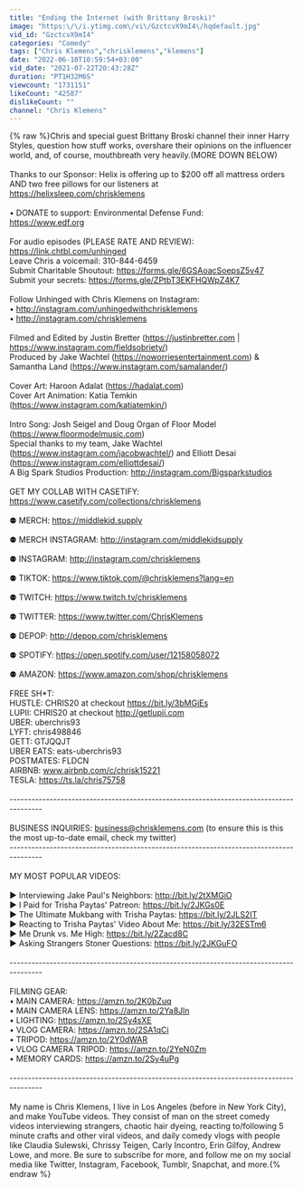 ```yaml
---
title: "Ending the Internet (with Brittany Broski)"
image: "https:\/\/i.ytimg.com\/vi\/GzctcvX9mI4\/hqdefault.jpg"
vid_id: "GzctcvX9mI4"
categories: "Comedy"
tags: ["Chris Klemens","chrisklemens","klemens"]
date: "2022-06-10T10:59:54+03:00"
vid_date: "2021-07-22T20:43:28Z"
duration: "PT1H32M6S"
viewcount: "1731151"
likeCount: "42587"
dislikeCount: ""
channel: "Chris Klemens"
---
```

{% raw %}Chris and special guest Brittany Broski channel their inner Harry Styles, question how stuff works, overshare their opinions on the influencer world, and, of course, mouthbreath very heavily.(MORE DOWN BELOW)<br /><br />Thanks to our Sponsor: Helix is offering up to $200 off all mattress orders AND two free pillows for our listeners at <a rel="nofollow" target="blank" href="https://helixsleep.com/chrisklemens">https://helixsleep.com/chrisklemens</a> <br /><br />• DONATE to support:  Environmental Defense Fund:<br /><a rel="nofollow" target="blank" href="https://www.edf.org">https://www.edf.org</a><br /> <br />For audio episodes (PLEASE RATE AND REVIEW): <a rel="nofollow" target="blank" href="https://link.chtbl.com/unhinged">https://link.chtbl.com/unhinged</a><br />Leave Chris a voicemail: 310-844-6459<br />Submit Charitable Shoutout: <a rel="nofollow" target="blank" href="https://forms.gle/6GSAoacSoepsZ5v47">https://forms.gle/6GSAoacSoepsZ5v47</a><br />Submit your secrets: <a rel="nofollow" target="blank" href="https://forms.gle/ZPtbT3EKFHQWpZ4K7">https://forms.gle/ZPtbT3EKFHQWpZ4K7</a><br /><br />Follow Unhinged with Chris Klemens on Instagram: <br />• <a rel="nofollow" target="blank" href="http://instagram.com/unhingedwithchrisklemens">http://instagram.com/unhingedwithchrisklemens</a><br />• <a rel="nofollow" target="blank" href="http://instagram.com/chrisklemens">http://instagram.com/chrisklemens</a><br /><br />Filmed and Edited by Justin Bretter (<a rel="nofollow" target="blank" href="https://justinbretter.com">https://justinbretter.com</a> | <a rel="nofollow" target="blank" href="https://www.instagram.com/fieldsobriety/)">https://www.instagram.com/fieldsobriety/)</a><br />Produced by Jake Wachtel (<a rel="nofollow" target="blank" href="https://noworriesentertainment.com)">https://noworriesentertainment.com)</a> &amp; Samantha Land (<a rel="nofollow" target="blank" href="https://www.instagram.com/samalander/)">https://www.instagram.com/samalander/)</a><br /><br />Cover Art: Haroon Adalat (<a rel="nofollow" target="blank" href="https://hadalat.com)">https://hadalat.com)</a><br />Cover Art Animation: Katia Temkin (<a rel="nofollow" target="blank" href="https://www.instagram.com/katiatemkin/)">https://www.instagram.com/katiatemkin/)</a><br /><br />Intro Song: Josh Seigel and Doug Organ of Floor Model (<a rel="nofollow" target="blank" href="https://www.floormodelmusic.com)">https://www.floormodelmusic.com)</a><br />Special thanks to my team, Jake Wachtel (<a rel="nofollow" target="blank" href="https://www.instagram.com/jacobwachtel/)">https://www.instagram.com/jacobwachtel/)</a> and Elliott Desai (<a rel="nofollow" target="blank" href="https://www.instagram.com/elliottdesai/)">https://www.instagram.com/elliottdesai/)</a><br />A Big Spark Studios Production: <a rel="nofollow" target="blank" href="http://instagram.com/Bigsparkstudios">http://instagram.com/Bigsparkstudios</a><br /><br />GET MY COLLAB WITH CASETIFY: <a rel="nofollow" target="blank" href="https://www.casetify.com/collections/chrisklemens">https://www.casetify.com/collections/chrisklemens</a><br /><br />⚉  MERCH: <a rel="nofollow" target="blank" href="https://middlekid.supply">https://middlekid.supply</a><br /><br />⚉  MERCH INSTAGRAM: <a rel="nofollow" target="blank" href="http://instagram.com/middlekidsupply">http://instagram.com/middlekidsupply</a><br /><br />⚉  INSTAGRAM: <a rel="nofollow" target="blank" href="http://instagram.com/chrisklemens">http://instagram.com/chrisklemens</a><br /><br />⚉  TIKTOK: <a rel="nofollow" target="blank" href="https://www.tiktok.com/@chrisklemens?lang=en">https://www.tiktok.com/@chrisklemens?lang=en</a><br /><br />⚉  TWITCH: <a rel="nofollow" target="blank" href="https://www.twitch.tv/chrisklemens">https://www.twitch.tv/chrisklemens</a><br /><br />⚉  TWITTER: <a rel="nofollow" target="blank" href="https://www.twitter.com/ChrisKlemens">https://www.twitter.com/ChrisKlemens</a><br /><br />⚉  DEPOP: <a rel="nofollow" target="blank" href="http://depop.com/chrisklemens">http://depop.com/chrisklemens</a><br /><br />⚉  SPOTIFY: <a rel="nofollow" target="blank" href="https://open.spotify.com/user/12158058072">https://open.spotify.com/user/12158058072</a><br /><br />⚉  AMAZON: <a rel="nofollow" target="blank" href="https://www.amazon.com/shop/chrisklemens">https://www.amazon.com/shop/chrisklemens</a><br /><br />FREE SH*T:<br />HUSTLE: CHRIS20 at checkout <a rel="nofollow" target="blank" href="https://bit.ly/3bMGiEs">https://bit.ly/3bMGiEs</a><br />LUPII: CHRIS20 at checkout <a rel="nofollow" target="blank" href="http://getlupii.com">http://getlupii.com</a><br />UBER: uberchris93<br />LYFT: chris498846<br />GETT: GTJQQJT<br />UBER EATS: eats-uberchris93<br />POSTMATES: FLDCN<br />AIRBNB: www.airbnb.com/c/chrisk15221<br />TESLA: <a rel="nofollow" target="blank" href="https://ts.la/chris75758">https://ts.la/chris75758</a><br /><br />---------------------------------------------------------------------------------------<br /><br />BUSINESS INQUIRIES: business@chrisklemens.com (to ensure this is this the most up-to-date email, check my twitter)<br />---------------------------------------------------------------------------------------<br /><br />MY MOST POPULAR VIDEOS:<br /><br />► Interviewing Jake Paul's Neighbors: <a rel="nofollow" target="blank" href="http://bit.ly/2tXMGiO">http://bit.ly/2tXMGiO</a><br />► I Paid for Trisha Paytas' Patreon: <a rel="nofollow" target="blank" href="https://bit.ly/2JKGs0E">https://bit.ly/2JKGs0E</a><br />► The Ultimate Mukbang with Trisha Paytas: <a rel="nofollow" target="blank" href="https://bit.ly/2JLS2IT">https://bit.ly/2JLS2IT</a><br />► Reacting to Trisha Paytas' Video About Me: <a rel="nofollow" target="blank" href="https://bit.ly/32ESTm6">https://bit.ly/32ESTm6</a><br />► Me Drunk vs. Me High: <a rel="nofollow" target="blank" href="https://bit.ly/2Zacd8C">https://bit.ly/2Zacd8C</a><br />►  Asking Strangers Stoner Questions: <a rel="nofollow" target="blank" href="https://bit.ly/2JKGuFO">https://bit.ly/2JKGuFO</a><br /><br />---------------------------------------------------------------------------------------<br /><br />FILMING GEAR:<br />• MAIN CAMERA: <a rel="nofollow" target="blank" href="https://amzn.to/2K0bZuq">https://amzn.to/2K0bZuq</a><br />• MAIN CAMERA LENS: <a rel="nofollow" target="blank" href="https://amzn.to/2Ya8Jln">https://amzn.to/2Ya8Jln</a><br />• LIGHTING: <a rel="nofollow" target="blank" href="https://amzn.to/2Sy4sXE">https://amzn.to/2Sy4sXE</a><br />• VLOG CAMERA: <a rel="nofollow" target="blank" href="https://amzn.to/2SA1qCi">https://amzn.to/2SA1qCi</a><br />• TRIPOD: <a rel="nofollow" target="blank" href="https://amzn.to/2Y0dWAR">https://amzn.to/2Y0dWAR</a><br />• VLOG CAMERA TRIPOD: <a rel="nofollow" target="blank" href="https://amzn.to/2YeN0Zm">https://amzn.to/2YeN0Zm</a><br />• MEMORY CARDS: <a rel="nofollow" target="blank" href="https://amzn.to/2Sy4uPg">https://amzn.to/2Sy4uPg</a><br /><br />---------------------------------------------------------------------------------------<br /><br />My name is Chris Klemens, I live in Los Angeles (before in New York City), and make YouTube videos. They consist of man on the street comedy videos interviewing strangers, chaotic hair dyeing, reacting to/following 5 minute crafts and other viral videos, and daily comedy vlogs with people like Claudia Sulewski, Chrissy Teigen, Carly Incontro, Erin Gilfoy, Andrew Lowe, and more. Be sure to subscribe for more, and follow me on my social media like Twitter, Instagram, Facebook, Tumblr, Snapchat, and more.{% endraw %}
